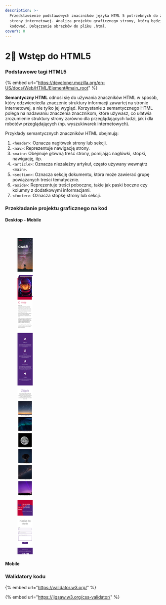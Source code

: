 ```yaml
---
description: >-
  Przedstawienie podstawowych znaczników języka HTML 5 potrzebnych do zbudowania
  strony internetowej. Analiza projektu graficznego strony, którą będziemy
  kodować. Dołączanie obrazków do pliku .html.
coverY: 0
---
```


# 2⃣ Wstęp do HTML5

### Podstawowe tagi HTML5  <a href="#https-developer.mozilla.org-en-us-docs-web-html-element-main_root" id="https-developer.mozilla.org-en-us-docs-web-html-element-main_root"></a>

{% embed url="https://developer.mozilla.org/en-US/docs/Web/HTML/Element#main_root" %}

**Semantyczny HTML** odnosi się do używania znaczników HTML w sposób, który odzwierciedla znaczenie struktury informacji zawartej na stronie internetowej, a nie tylko jej wygląd. Korzystanie z semantycznego HTML polega na nadawaniu znaczenia znacznikom, które używasz, co ułatwia zrozumienie struktury strony zarówno dla przeglądających ludzi, jak i dla robotów przeglądających (np. wyszukiwarek internetowych).

Przykłady semantycznych znaczników HTML obejmują:

1. `<header>`: Oznacza nagłówek strony lub sekcji.
2. `<nav>`: Reprezentuje nawigację strony.
3. `<main>`: Obejmuje główną treść strony, pomijając nagłówki, stopki, nawigację, itp.
4. `<article>`: Oznacza niezależny artykuł, często używany wewnątrz `<main>`.
5. `<section>`: Oznacza sekcję dokumentu, która może zawierać grupę powiązanych treści tematycznie.
6. `<aside>`: Reprezentuje treści poboczne, takie jak paski boczne czy kolumny z dodatkowymi informacjami.
7. `<footer>`: Oznacza stopkę strony lub sekcji.

### Przekładanie projektu graficznego na kod

#### Desktop - Mobile

<div>

<figure><img src="../.gitbook/assets/ada-website.png" alt=""><figcaption></figcaption></figure>

 

<figure><img src="../.gitbook/assets/ada-website-mobile.png" alt=""><figcaption></figcaption></figure>

</div>

#### Mobile



### Walidatory kodu

{% embed url="https://validator.w3.org/" %}

{% embed url="https://jigsaw.w3.org/css-validator/" %}


